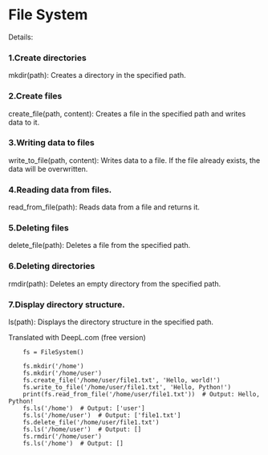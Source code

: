 # File System




Details:
### 1.Create directories
mkdir(path): Creates a directory in the specified path.

### 2.Create files
create_file(path, content): Creates a file in the specified path and writes data to it.

### 3.Writing data to files
write_to_file(path, content): Writes data to a file. If the file already exists, the data will be overwritten.

### 4.Reading data from files.
read_from_file(path): Reads data from a file and returns it.
### 5.Deleting files
delete_file(path): Deletes a file from the specified path.

### 6.Deleting directories
rmdir(path): Deletes an empty directory from the specified path.

### 7.Display directory structure.
ls(path): Displays the directory structure in the specified path.

Translated with DeepL.com (free version)






        fs = FileSystem()

        fs.mkdir('/home')
        fs.mkdir('/home/user')
        fs.create_file('/home/user/file1.txt', 'Hello, world!')
        fs.write_to_file('/home/user/file1.txt', 'Hello, Python!')
        print(fs.read_from_file('/home/user/file1.txt'))  # Output: Hello, Python!
        fs.ls('/home')  # Output: ['user']
        fs.ls('/home/user')  # Output: ['file1.txt']
        fs.delete_file('/home/user/file1.txt')
        fs.ls('/home/user')  # Output: []
        fs.rmdir('/home/user')
        fs.ls('/home')  # Output: []